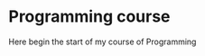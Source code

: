 <h1> Programming course </h1>
<p> Here begin the start of my course of Programming </p> 
<a href="./Languages/C/pages/first_program_hello_world/README.md"></a> 
